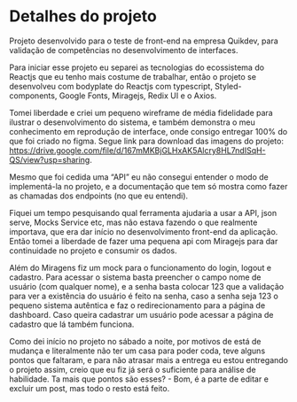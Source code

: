 # Detalhes do projeto

Projeto desenvolvido para o teste de front-end na empresa Quikdev, para validação de competências no desenvolvimento de interfaces.

Para iniciar esse projeto eu separei as tecnologias do ecossistema do Reactjs que eu tenho mais costume de trabalhar, então o projeto se desenvolveu com bodyplate do Reactjs com typescript, Styled-components, Google Fonts, Miragejs, Redix UI e o Axios.

Tomei liberdade e criei um pequeno wireframe de média fidelidade para ilustrar o desenvolvimento do sistema, e também demonstra o meu conhecimento em reprodução de interface, onde consigo entregar 100% do que foi criado no figma. Segue link para download das imagens do projeto: https://drive.google.com/file/d/167mMKBjGLHxAK5Alcry8HL7ndISqH-QS/view?usp=sharing.

Mesmo que foi cedida uma “API” eu não consegui entender o modo de implementá-la no projeto, e a documentação que tem só mostra como fazer as chamadas dos endpoints (no que eu entendi).

Fiquei um tempo pesquisando qual ferramenta ajudaria a usar a API, json serve, Mocks Service etc, mas não estava fazendo o que realmente importava, que era dar início no desenvolvimento front-end da aplicação. Então tomei a liberdade de fazer uma pequena api com Miragejs para dar continuidade no projeto e consumir os dados.

Além do Miragens fiz um mock para o funcionamento do login, logout e cadastro. Para acessar o sistema basta preencher o campo nome de usuário (com qualquer nome), e a senha basta colocar 123 que a validação para ver a existência do usuário é feito na senha, caso a senha seja 123 o pequeno sistema autêntica e faz o redirecionamento para a página de dashboard. Caso queira cadastrar um usuário pode acessar a página de cadastro que lá também funciona.

Como dei início no projeto no sábado a noite, por motivos de está de mudança e literalmente não ter um casa para poder coda, teve alguns pontos que faltaram, e para não atrasar mais a entrega eu estou entregando o projeto assim, creio que eu fiz já será o suficiente para análise de habilidade. Ta mais que pontos são esses? - Bom, é a parte de editar e excluir um post, mas todo o resto está feito.
